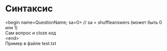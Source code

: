 # Синтаксис
\<begin name=QuestionName; sa=0> // sa = shuffleanswers (может быть 0 или 1)
<br>
Сам вопрос и cloze код 
<br>
\<end>
<br>
Пример в файле test.txt
